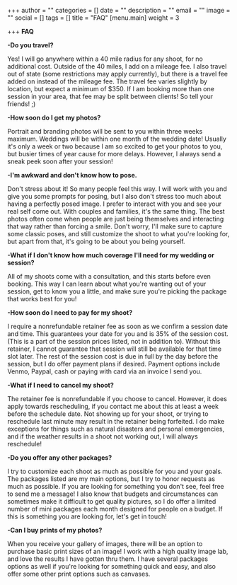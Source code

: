 +++
author = ""
categories = []
date = ""
description = ""
email = ""
image = ""
social = []
tags = []
title = "FAQ"
[menu.main]
weight = 3

+++
**FAQ**

**-Do you travel?**

Yes! I will go anywhere within a 40 mile radius for any shoot, for no additional cost. Outside of the 40 miles, I add on a mileage fee. I also travel out of state (some restrictions may apply currently), but there is a travel fee added on instead of the mileage fee. The travel fee varies slightly by location, but expect a minimum of $350. If I am booking more than one session in your area, that fee may be split between clients! So tell your friends! ;)

**-How soon do I get my photos?**

Portrait and branding photos will be sent to you within three weeks maximum. Weddings will be within one month of the wedding date! Usually it's only a week or two because I am so excited to get your photos to you, but busier times of year cause for more delays. However, I always send a sneak peek soon after your session!

**-I'm awkward and don't know how to pose.**

Don't stress about it! So many people feel this way. I will work with you and give you some prompts for posing, but I also don't stress too much about having a perfectly posed image. I prefer to interact with you and see your real self come out. With couples and families, it's the same thing. The best photos often come when people are just being themselves and interacting that way rather than forcing a smile. Don't worry, I'll make sure to capture some classic poses, and still customize the shoot to what you're looking for, but apart from that, it's going to be about you being yourself.

**-What if I don't know how much coverage I'll need for my wedding or session?**

All of my shoots come with a consultation, and this starts before even booking. This way I can learn about what you're wanting out of your session, get to know you a little, and make sure you're picking the package that works best for you!

**-How soon do I need to pay for my shoot?**

I require a nonrefundable retainer fee as soon as we confirm a session date and time. This guarantees your date for you and is 35% of the session cost. (This is a part of the session prices listed, not in addition to). Without this retainer, I cannot guarantee that session will still be available for that time slot later. The rest of the session cost is due in full by the day before the session, but I do offer payment plans if desired. Payment options include Venmo, Paypal, cash or paying with card via an invoice I send you.

**-What if I need to cancel my shoot?**

The retainer fee is nonrefundable if you choose to cancel. However, it does apply towards rescheduling, if you contact me about this at least a week before the schedule date. Not showing up for your shoot, or trying to reschedule last minute may result in the retainer being forfeited. I do make exceptions for things such as natural disasters and personal emergencies, and if the weather results in a shoot not working out, I will always reschedule!

**-Do you offer any other packages?**

I try to customize each shoot as much as possible for you and your goals. The packages listed are my main options, but I try to honor requests as much as possible. If you are looking for something you don't see, feel free to send me a message! I also know that budgets and circumstances can sometimes make it difficult to get quality pictures, so I do offer a limited number of mini packages each month designed for people on a budget. If this is something you are looking for, let's get in touch!

**-Can I buy prints of my photos?**

When you receive your gallery of images, there will be an option to purchase basic print sizes of an image! I work with a high quality image lab, and love the results I have gotten thru them. I have several packages options as well if you're looking for something quick and easy, and also offer some other print options such as canvases.